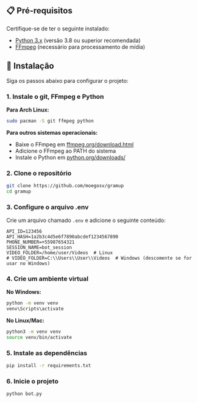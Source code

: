 ## 📋 Pré-requisitos

Certifique-se de ter o seguinte instalado:

- [Python 3.x](https://www.python.org/downloads/) (versão 3.8 ou superior recomendada)
- [FFmpeg](https://ffmpeg.org/download.html) (necessário para processamento de mídia)

## 🔧 Instalação

Siga os passos abaixo para configurar o projeto:

### 1. Instale o git, FFmpeg e Python

**Para Arch Linux:**
```bash
sudo pacman -S git ffmpeg python
```

**Para outros sistemas operacionais:**
- Baixe o FFmpeg em [ffmpeg.org/download.html](https://ffmpeg.org/download.html)
- Adicione o FFmpeg ao PATH do sistema
- Instale o Python em [python.org/downloads/](https://python.org/downloads/)

### 2. Clone o repositório
```bash
git clone https://github.com/moegosv/gramup
cd gramup
```

### 3. Configure o arquivo .env
Crie um arquivo chamado `.env` e adicione o seguinte conteúdo:
```
API_ID=123456
API_HASH=1a2b3c4d5e6f7890abcdef1234567890
PHONE_NUMBER=+55987654321
SESSION_NAME=bot_session
VIDEO_FOLDER=/home/user/Videos  # Linux
# VIDEO_FOLDER=C:\\Users\\User\\Videos  # Windows (descomente se for usar no Windows)
```

### 4. Crie um ambiente virtual
**No Windows:**
```bash
python -m venv venv
venv\Scripts\activate
```

**No Linux/Mac:**
```bash
python3 -m venv venv
source venv/bin/activate
```

### 5. Instale as dependências
```bash
pip install -r requirements.txt
```

### 6. Inicie o projeto
```bash
python bot.py
```

